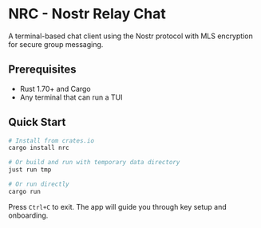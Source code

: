 # NRC - Nostr Relay Chat

A terminal-based chat client using the Nostr protocol with MLS encryption for secure group messaging.

## Prerequisites

- Rust 1.70+ and Cargo
- Any terminal that can run a TUI

## Quick Start

```bash
# Install from crates.io
cargo install nrc

# Or build and run with temporary data directory
just run tmp

# Or run directly
cargo run
```

Press `Ctrl+C` to exit. The app will guide you through key setup and onboarding.